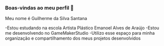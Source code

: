 ### Boas-vindas ao meu perfil 📘

Meu nome é Guilherme da Silva  Santana

-Estou estudando na escola Artista Plástico Emanoel Alves de Araújo
-Estou me desenvolvendo no GameMakerStudio
-Utilizo esse espaço para minha organização e compartilhamento dos meus projetos desenvolvidos


